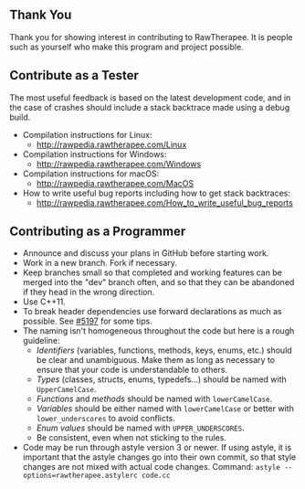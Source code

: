 ## Thank You
Thank you for showing interest in contributing to RawTherapee. It is people such as yourself who make this program and project possible.

## Contribute as a Tester
The most useful feedback is based on the latest development code, and in the case of crashes should include a stack backtrace made using a debug build.
- Compilation instructions for Linux:
  - http://rawpedia.rawtherapee.com/Linux
- Compilation instructions for Windows:
  - http://rawpedia.rawtherapee.com/Windows
- Compilation instructions for macOS:
  - http://rawpedia.rawtherapee.com/MacOS
- How to write useful bug reports including how to get stack backtraces:
  - http://rawpedia.rawtherapee.com/How_to_write_useful_bug_reports

## Contributing as a Programmer
- Announce and discuss your plans in GitHub before starting work.
- Work in a new branch. Fork if necessary.
- Keep branches small so that completed and working features can be merged into the "dev" branch often, and so that they can be abandoned if they head in the wrong direction.
- Use C++11.
- To break header dependencies use forward declarations as much as possible. See [#5197](https://github.com/Beep6581/RawTherapee/pull/5197#issuecomment-468938190) for some tips.
- The naming isn't homogeneous throughout the code but here is a rough guideline:
  - *Identifiers* (variables, functions, methods, keys, enums, etc.) should be clear and unambiguous. Make them as long as necessary to ensure that your code is understandable to others.
  - *Types* (classes, structs, enums, typedefs...) should be named with `UpperCamelCase`.
  - *Functions* and *methods* should be named with `lowerCamelCase`.
  - *Variables* should be either named with `lowerCamelCase` or better with `lower_underscores` to avoid conflicts.
  - *Enum values* should be named with `UPPER_UNDERSCORES`.
  - Be consistent, even when not sticking to the rules.
- Code may be run through astyle version 3 or newer. If using astyle, it is important that the astyle changes go into their own commit, so that style changes are not mixed with actual code changes. Command: `astyle --options=rawtherapee.astylerc code.cc`
